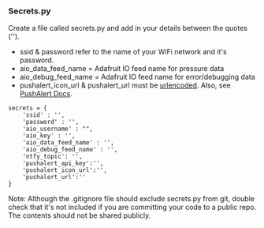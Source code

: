 ### Secrets.py 

Create a file called secrets.py and add in your details between the quotes (''). 

- ssid & password refer to the name of your WiFi network and it's password. 
- aio_data_feed_name = Adafruit IO feed name for pressure data
- aio_debug_feed_name = Adafruit IO feed name for error/debugging data
- pushalert_icon_url & pushalert_url must be [urlencoded](https://en.wikipedia.org/wiki/Percent-encoding). Also, see [PushAlert Docs](https://pushalert.co/dashboard/2/documentation/rest-api).


````
secrets = {
    'ssid' : '',
    'password' : '',
    'aio_username' : "",
    'aio_key' : '',
    'aio_data_feed_name' : '',
    'aio_debug_feed_name' : '',
    'ntfy_topic': '',
    'pushalert_api_key':'',
    'pushalert_icon_url':'',
    'pushalert_url':''
}     
````

Note: Although the .gitignore file should exclude secrets.py from git, double check that it's not included if you are committing your code to a public repo. The contents should not be shared publicly.